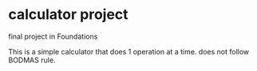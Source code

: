 # calculator project
final project in Foundations

This is a simple calculator that does 1 operation at a time. does not follow BODMAS rule.

